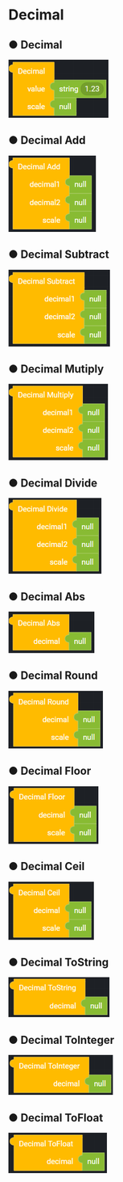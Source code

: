 # Decimal

## ● Decimal

![](../../.gitbook/assets/image%20%2891%29.png)

## ● Decimal Add

![](../../.gitbook/assets/image%20%28195%29.png)

## ● Decimal Subtract

![](../../.gitbook/assets/image%20%28189%29.png)

## ● Decimal Mutiply

![](../../.gitbook/assets/image%20%28212%29.png)

## ● Decimal Divide

![](../../.gitbook/assets/image%20%2861%29.png)

## ● Decimal Abs

![](../../.gitbook/assets/image%20%28179%29.png)

## ● Decimal Round

![](../../.gitbook/assets/image%20%28287%29.png)

## ● Decimal Floor

![](../../.gitbook/assets/image%20%28240%29.png)

## ● Decimal Ceil

![](../../.gitbook/assets/image%20%28292%29.png)

## ● Decimal ToString

![](../../.gitbook/assets/image%20%28283%29.png)

## ● Decimal ToInteger

![](../../.gitbook/assets/image%20%28252%29.png)

## ● Decimal ToFloat

![](../../.gitbook/assets/image%20%28260%29.png)

